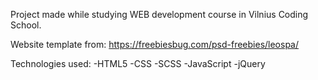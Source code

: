 Project made while studying WEB development course in Vilnius Coding School.

Website template from: 
https://freebiesbug.com/psd-freebies/leospa/


Technologies used:
-HTML5
-CSS
-SCSS
-JavaScript
-jQuery